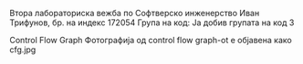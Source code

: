 Втора лабораториска вежба по Софтверско инженерство
Иван Трифунов, бр. на индекс 172054
Група на код:
Ја добив групата на код 3

Control Flow Graph
Фотографија од control flow graph-ot е објавена како cfg.jpg
